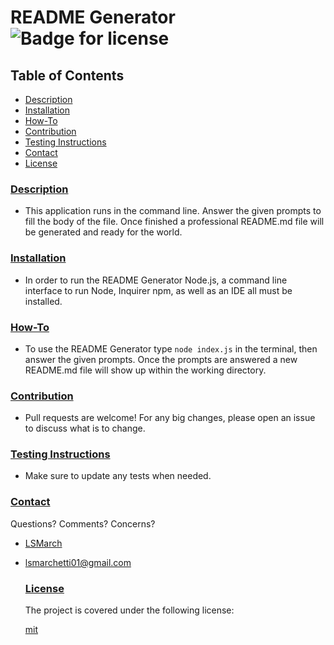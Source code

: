 
  # README Generator ![Badge for license](https://img.shields.io/badge/license-mit-brightgreen) 

  ## Table of Contents
  - [Description](#description)
  - [Installation](#installation)
  - [How-To](#how-to)
  - [Contribution](#contribution)
  - [Testing Instructions](#testing-instructions)
  - [Contact](#contact)
  - [License](#license)
  
  ### [Description](#table-of-contents)
  - This application runs in the command line. Answer the given prompts to fill the body of the file. Once finished a professional README.md file will be generated and ready for the world.

  ### [Installation](#table-of-contents)
  - In order to run the README Generator Node.js, a command line interface to run Node, Inquirer npm, as well as an IDE all must be installed.

  ### [How-To](#table-of-contents)
  - To use the README Generator type `node index.js` in the terminal, then answer the given prompts. Once the prompts are answered a new README.md file will show up within the working directory.

  ### [Contribution](#table-of-contents)
  - Pull requests are welcome! For any big changes, please open an issue to discuss what is to change.

  ### [Testing Instructions](#table-of-contents)
  - Make sure to update any tests when needed.

  ### [Contact](#table-of-contents)

  Questions?
  Comments?
  Concerns?
    
  - [LSMarch](https://github.com/LSMarch)
  - lsmarchetti01@gmail.com

   
    
    ### [License](#table-of-contents)
    
    The project is covered under the following license:
    
    [mit](https://choosealicense.com/licenses/mit)


